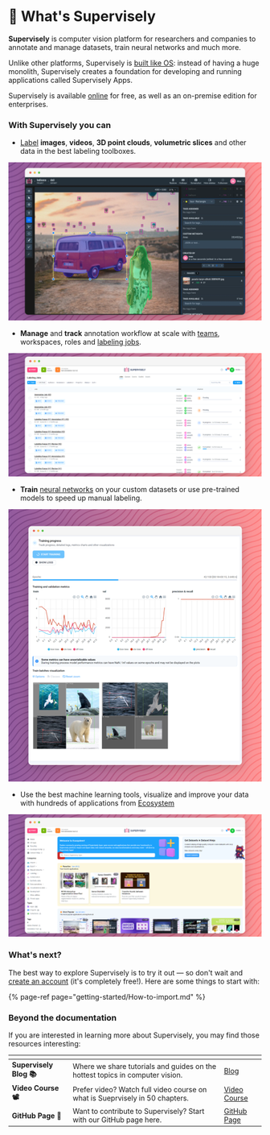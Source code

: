 # 🤖 What's Supervisely

**Supervisely** is computer vision platform for researchers and companies to annotate and manage datasets, train neural networks and much more.

Unlike other platforms, Supervisely is [built like OS](./ecosystem/ecosystem.md): instead of having a huge monolith, Supervisely creates a foundation for developing and running applications called Supervisely Apps.

Supervisely is available [online](https://app.supervisely.com/signup) for free, as well as an on-premise edition for enterprises.

### With Supervisely you can


* [Label](labeling/Labeling-toolbox.md) **images**, **videos**, **3D point clouds**, **volumetric slices** and other data in the best labeling toolboxes.

![](assets/main-screen.png)


* **Manage** and **track** annotation workflow at scale with [teams](./collaboration/teams.md), workspaces, roles and [labeling jobs](labeling/jobs/README.md).

![](assets/main-jobs.png)

* **Train** [neural networks](./neural-networks/overview/overview.md) on your custom datasets or use pre-trained models to speed up manual labeling.

![](assets/main-nntrain.png)


* Use the best machine learning tools, visualize and improve your data with hundreds of applications from [Ecosystem](https://ecosystem.supervisely.com/)

![](assets/main-ecosystem.png)

### What's next?

The best way to explore Supervisely is to try it out — so don't wait and [create an account](https://app.supervisely.com/signup) \(it's completely free!\). Here are some things to start with:

{% page-ref page="getting-started/How-to-import.md" %}

### Beyond the documentation

If you are interested in learning more about Supervisely, you may find those resources interesting:

<table data-view="cards">
   <thead>
      <tr>
         <th></th>
         <th></th>
         <th data-hidden data-card-target data-type="content-ref"></th>
      </tr>
   </thead>
   <tbody>
      <tr>
         <td><strong>Supervisely Blog 📚</strong></td>
         <td>Where we share tutorials and guides on the hottest topics in computer vision.</td>
         <td><a href="https://supervisely.com/blog/">Blog</a></td>
      </tr>
      <tr>
         <td><strong>Video Course 📽️</strong></td>
         <td>Prefer video? Watch full video course on what is Sueprvisely in 50 chapters.</td>
         <td><a href="https://supervisely.com/what-is-supervisely/">Video Course</a></td>
      </tr>
      <tr>
         <td><strong>GitHub Page 🐙</strong></td>
         <td>Want to contribute to Supervisely? Start with our GitHub page here.</td>
         <td><a href="https://github.com/supervisely/supervisely">GitHub Page</a></td>
      </tr>
   </tbody>
</table>

